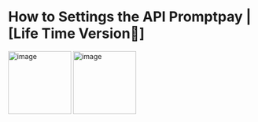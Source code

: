 # How to Settings the API Promptpay | [Life Time Version💸]

<img width="128" height="128" alt="image" src="https://github.com/user-attachments/assets/b64b7762-a60b-4cb8-8255-d99bd5fc3a74" /> <img width="128" height="128" alt="image" src="https://github.com/user-attachments/assets/c2590181-d286-4919-bfa7-8af824485a47" />


